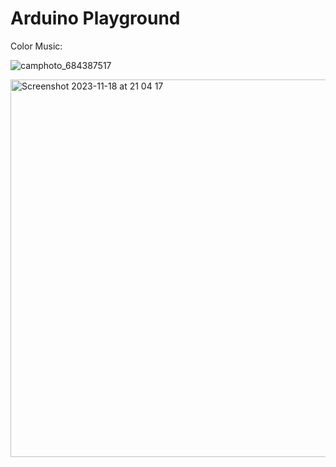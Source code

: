 # Arduino Playground

Color Music:

![camphoto_684387517](https://github.com/xeweva/Arduino-Playground/assets/54597813/5e2f0aa5-a5c7-4095-be4e-541b30db8b4f)

<img width="604" alt="Screenshot 2023-11-18 at 21 04 17" src="https://github.com/xeweva/Arduino-Playground/assets/54597813/b2fce9a3-f1de-443c-ae64-bc4d28c68271">

